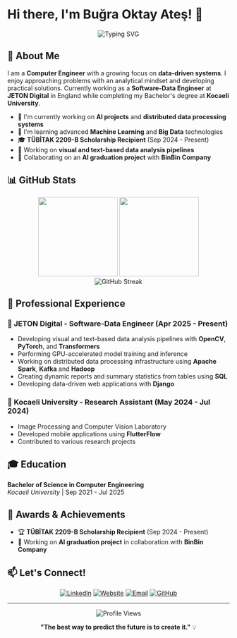 # Hi there, I'm Buğra Oktay Ateş! 👋

<div align="center">
  <img src="https://readme-typing-svg.herokuapp.com?font=Fira+Code&size=30&duration=3000&pause=1000&color=2E96F7&background=FFFFFF00&center=true&vCenter=true&width=600&lines=Software+Engineer;" alt="Typing SVG" />
</div>

## 🚀 About Me

I am a **Computer Engineer** with a growing focus on **data-driven systems**. I enjoy approaching problems with an analytical mindset and developing practical solutions. Currently working as a **Software-Data Engineer** at **JETON Digital** in England while completing my Bachelor's degree at **Kocaeli University**.

- 🔭 I'm currently working on **AI projects** and **distributed data processing systems**
- 🌱 I'm learning advanced **Machine Learning** and **Big Data** technologies
- 🎓 **TÜBİTAK 2209-B Scholarship Recipient** (Sep 2024 - Present)
- 💼 Working on **visual and text-based data analysis pipelines**
- 🤝 Collaborating on an **AI graduation project** with **BinBin Company**



## 📊 GitHub Stats

<div align="center">
  <img height="180em" src="https://github-readme-stats.vercel.app/api?username=BugraOktay&show_icons=true&theme=tokyonight&include_all_commits=true&count_private=true"/>
  <img height="180em" src="https://github-readme-stats.vercel.app/api/top-langs/?username=BugraOktay&layout=compact&langs_count=7&theme=tokyonight"/>
</div>

<div align="center">
  <img src="https://github-readme-streak-stats.herokuapp.com/?user=BugraOktay&theme=tokyonight" alt="GitHub Streak" />
</div>


## 💼 Professional Experience

### 🔹 JETON Digital - Software-Data Engineer (Apr 2025 - Present)
- Developing visual and text-based data analysis pipelines with **OpenCV**, **PyTorch**, and **Transformers**
- Performing GPU-accelerated model training and inference
- Working on distributed data processing infrastructure using **Apache Spark**, **Kafka** and **Hadoop**
- Creating dynamic reports and summary statistics from tables using **SQL**
- Developing data-driven web applications with **Django**

### 🔹 Kocaeli University - Research Assistant (May 2024 - Jul 2024)
- Image Processing and Computer Vision Laboratory
- Developed mobile applications using **FlutterFlow**
- Contributed to various research projects

## 🎓 Education

**Bachelor of Science in Computer Engineering**  
*Kocaeli University* | Sep 2021 - Jul 2025

## 🏅 Awards & Achievements

- 🏆 **TÜBİTAK 2209-B Scholarship Recipient** (Sep 2024 - Present)
- 🎯 Working on **AI graduation project** in collaboration with **BinBin Company**


## 📫 Let's Connect!

<div align="center">

[![LinkedIn](https://img.shields.io/badge/-LinkedIn-0A66C2?style=for-the-badge&logo=linkedin&logoColor=white)](https://linkedin.com/in/bugraoktayates)
[![Website](https://img.shields.io/badge/-Website-FF5722?style=for-the-badge&logo=google-chrome&logoColor=white)](https://bugraoktayates.com)
[![Email](https://img.shields.io/badge/-Email-D14836?style=for-the-badge&logo=gmail&logoColor=white)](mailto:bugraoktayates@gmail.com)
[![GitHub](https://img.shields.io/badge/-GitHub-181717?style=for-the-badge&logo=github&logoColor=white)](https://github.com/BugraOktay)

</div>



---

<div align="center">
  <img src="https://komarev.com/ghpvc/?username=BugraOktay&color=blueviolet&style=flat-square&label=Profile+Views" alt="Profile Views" />
</div>

<div align="center">
  
**"The best way to predict the future is to create it."** 💡

</div>
